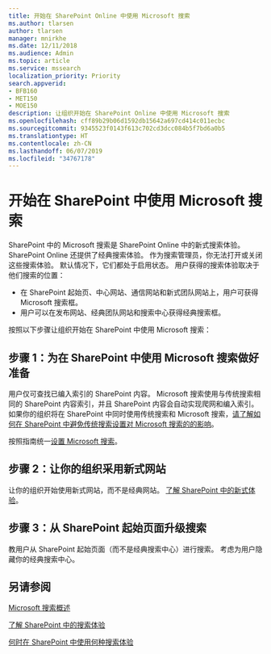 ```yaml
---
title: 开始在 SharePoint Online 中使用 Microsoft 搜索
ms.author: tlarsen
author: tlarsen
manager: mnirkhe
ms.date: 12/11/2018
ms.audience: Admin
ms.topic: article
ms.service: mssearch
localization_priority: Priority
search.appverid:
- BFB160
- MET150
- MOE150
description: 让组织开始在 SharePoint Online 中使用 Microsoft 搜索
ms.openlocfilehash: cff89b29b06d1592db15642a697cd414c011ecbc
ms.sourcegitcommit: 9345523f0143f613c702cd3dcc084b5f7bd6a0b5
ms.translationtype: HT
ms.contentlocale: zh-CN
ms.lasthandoff: 06/07/2019
ms.locfileid: "34767178"
---
```

# <a name="get-started-with-microsoft-search-in-sharepoint"></a>开始在 SharePoint 中使用 Microsoft 搜索

SharePoint 中的 Microsoft 搜索是 SharePoint Online 中的新式搜索体验。 SharePoint Online 还提供了经典搜索体验。 作为搜索管理员，你无法打开或关闭这些搜索体验。 默认情况下，它们都处于启用状态。 用户获得的搜索体验取决于他们搜索的位置：

- 在 SharePoint 起始页、中心网站、通信网站和新式团队网站上，用户可获得 Microsoft 搜索框。
- 用户可以在发布网站、经典团队网站和搜索中心获得经典搜索框。

按照以下步骤让组织开始在 SharePoint 中使用 Microsoft 搜索：

## <a name="step-1-prepare-for-microsoft-search-in-sharepoint"></a>步骤 1：为在 SharePoint 中使用 Microsoft 搜索做好准备

用户仅可查找已编入索引的 SharePoint 内容。 Microsoft 搜索使用与传统搜索相同的 SharePoint 内容索引，并且 SharePoint 内容会自动实现爬网和编入索引。 如果你的组织将在 SharePoint 中同时使用传统搜索和 Microsoft 搜索，[请了解如何在 SharePoint 中避免传统搜索设置对 Microsoft 搜索的的影响](https://docs.microsoft.com/sharepoint/differences-classic-modern-search)。

按照指南统一[设置 Microsoft 搜索](set-up-microsoft-search.md)。


## <a name="step-2-get-your-organization-to-adopt-modern-sites"></a>步骤 2：让你的组织采用新式网站

让你的组织开始使用新式网站，而不是经典网站。 [了解 SharePoint 中的新式体验](https://support.office.com/article/SharePoint-classic-and-modern-experiences-5725c103-505d-4a6e-9350-300d3ec7d73f)。

## <a name="step-3-promote-searching-from-the-sharepoint-start-page"></a>步骤 3：从 SharePoint 起始页面升级搜索

教用户从 SharePoint 起始页面（而不是经典搜索中心）进行搜索。 考虑为用户隐藏你的经典搜索中心。

## <a name="see-also"></a>另请参阅
[Microsoft 搜索概述](overview-microsoft-search.md)


  [了解 SharePoint 中的搜索体验](https://docs.microsoft.com/zh-CN/sharepoint/overview-of-search)

[何时在 SharePoint 中使用何种搜索体验](https://docs.microsoft.com/sharepoint/get-started-with-modern-search-experience)